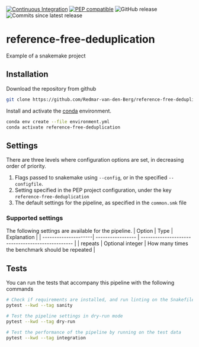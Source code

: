 [![Continuous Integration](https://github.com/Redmar-van-den-Berg/reference-free-deduplication/actions/workflows/ci.yml/badge.svg)](https://github.com/Redmar-van-den-Berg/reference-free-deduplication/actions/workflows/ci.yml)
[![PEP compatible](http://pepkit.github.io/img/PEP-compatible-green.svg)](http://pep.databio.org)
![GitHub release](https://img.shields.io/github/v/release/redmar-van-den-berg/reference-free-deduplication)
![Commits since latest release](https://img.shields.io/github/commits-since/redmar-van-den-berg/reference-free-deduplication/latest)

# reference-free-deduplication
Example of a snakemake project

## Installation
Download the repository from github
```bash
git clone https://github.com/Redmar-van-den-Berg/reference-free-deduplication.git
```

Install and activate the
[conda](https://docs.conda.io/en/latest/miniconda.html)
environment.
```bash
conda env create --file environment.yml
conda activate reference-free-deduplication
```

## Settings
There are three levels where configuration options are set, in decreasing order
of priority.
1. Flags passed to snakemake using `--config`, or in the specified
   `--configfile`.
2. Setting specified in the PEP project configuration, under the key
   `reference-free-deduplication`
3. The default settings for the pipeline, as specified in the `common.smk` file

### Supported settings
The following settings are available for the pipeline.
| Option               | Type              | Explanation                                       |
| ---------------------| ----------------- | ------------------------------------------------- |
| repeats              | Optional integer  | How many times the benchmark should be repeated   |

## Tests
You can run the tests that accompany this pipeline with the following commands

```bash
# Check if requirements are installed, and run linting on the Snakefile
pytest --kwd --tag sanity

# Test the pipeline settings in dry-run mode
pytest --kwd --tag dry-run

# Test the performance of the pipeline by running on the test data
pytest --kwd --tag integration
```
